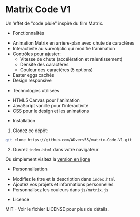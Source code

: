 # Matrix Code V1

Un 'effet de "code pluie" inspiré du film Matrix.

* Fonctionnalités

- Animation Matrix en arrière-plan avec chute de caractères
- Interactivité au survol/clic qui modifie l'animation
- Contrôles pour ajuster:
  - Vitesse de chute (accélération et ralentissement)
  - Densité des caractères
  - Couleur des caractères (5 options)
- Easter eggs cachés
- Design responsive

* Technologies utilisées

- HTML5 Canvas pour l'animation
- JavaScript vanille pour l'interactivité
- CSS pour le design et les animations

* Installation

1. Clonez ce dépôt:
```bash
git clone https://github.com/ADvers55/matrix-Code-V1.git
```

2. Ouvrez `index.html` dans votre navigateur

Ou simplement visitez la [version en ligne](https://github.com/ADvers55/Matrix-Code-V1)

* Personnalisation

- Modifiez le titre et la description dans `index.html`
- Ajoutez vos projets et informations personnelles
- Personnalisez les couleurs dans `js/matrix.js`


* Licence

MIT - Voir le fichier LICENSE pour plus de détails.
